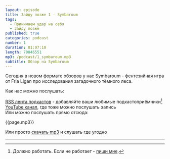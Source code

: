 ```yaml
---
layout: episode
title: Зайду позже 1 - Symbaroum
tags:
  - Принимаем удар на себя
  - Зайду позже
published: true
categories: podcast
number: 1
duration: 01:07:10
length: 70846551
mp3: /podcast/1_symbaroum.mp3
subtitle: Обзор на Symbaroum
---
```

Сегодня в новом формате обзоров у нас Symbaroum - фентезийная игра от Fria Ligan про исследования загадочного тёмного леса.

Как нас можно послушать:

[RSS лента подкастов](/podcast-feed.xml) - добавляйте ваши любимые подкастоприёмники[^1]  
[YouTube канал](https://www.youtube.com/channel/UCr-09bDJ9wvDxTMmotgOeFg), где тоже можно послушать эапись  
Или можно послушать прямо отсюда:

{{page.mp3}}

Или просто [скачать mp3]({{page.mp3}}) и слушать где угодно

---

[^1]: Должно работать. Если не работает - [пиши мне](https://t.me/wunderwaffla).

